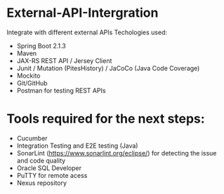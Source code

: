 # External-API-Intergration
Integrate with different external APIs 
Techologies used: 
* Spring Boot 2.1.3
* Maven 
* JAX-RS REST API / Jersey Client
* Junit / Mutation (PitesHistory) / JaCoCo (Java Code Coverage)
* Mockito 
* Git/GitHub
* Postman for testing REST APIs

# Tools required for the next steps:
* Cucumber 
* Integration Testing and E2E testing (Java) 
* SonarLint (https://www.sonarlint.org/eclipse/) for detecting the issue and code quality
* Oracle SQL Developer
* PuTTY for remote acess 
* Nexus repository

